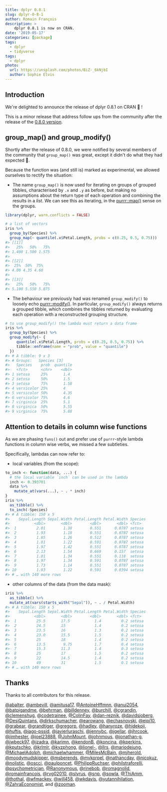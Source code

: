 ```yaml
---
title: dplyr 0.8.1
slug: dplyr-0-8-1
author: Romain François
description: >
    dplyr 0.8.1 is now on CRAN.
date: '2019-05-17'
categories: [package]
tags:
  - dplyr
  - tidyverse
tags:
  - dplyr
photo:
  url: https://unsplash.com/photos/BiZ-_6kNjbI
  author: Sophie Elvis
---
```




## Introduction

We're delighted to announce the release of dplyr 0.8.1 on CRAN 🎉 !

This is a minor release that address follow ups from the community after the 
release of the [0.8.0 version](https://www.tidyverse.org/articles/2019/02/dplyr-0-8-0/). 

## group_map() and group_modify()

Shortly after the release of 0.8.0, we were notified by several members of the 
community that `group_map()` was great, except it didn't do what they had expected 😬. 

Because the function was (and still is) marked as experimental, we allowed ourselves to 
rectify the situation: 

 - The name `group_map()` is now used for iterating on groups of grouped tibbles, 
   characterised by `.x` and `.y` as before, but making no assumptions about the return 
   type of each operation and combining the results in a *list*. We can see this as 
   iterating, in the [purrr::map()](https://purrr.tidyverse.org/reference/map.html) 
   sense on the groups. 


```r
library(dplyr, warn.conflicts = FALSE)

# a list of vectors
iris %>%
  group_by(Species) %>%
  group_map(~ quantile(.x$Petal.Length, probs = c(0.25, 0.5, 0.75)))
#> [[1]]
#>   25%   50%   75% 
#> 1.400 1.500 1.575 
#> 
#> [[2]]
#>  25%  50%  75% 
#> 4.00 4.35 4.60 
#> 
#> [[3]]
#>   25%   50%   75% 
#> 5.100 5.550 5.875
```

 - The behaviour we previously had was renamed `group_modify()` to loosely echo 
   [purrr::modify()](https://purrr.tidyverse.org/reference/modify.html). In particular, 
   `group_modify()` always returns a grouped tibble, which combines the tibbles returned
   by evaluating each operation with a reconstructed grouping structure. 
 

```r
# to use group_modify() the lambda must return a data frame
iris %>%
  group_by(Species) %>%
  group_modify(~ {
     quantile(.x$Petal.Length, probs = c(0.25, 0.5, 0.75)) %>%
     tibble::enframe(name = "prob", value = "quantile")
  })
#> # A tibble: 9 x 3
#> # Groups:   Species [3]
#>   Species    prob  quantile
#>   <fct>      <chr>    <dbl>
#> 1 setosa     25%       1.4 
#> 2 setosa     50%       1.5 
#> 3 setosa     75%       1.58
#> 4 versicolor 25%       4   
#> 5 versicolor 50%       4.35
#> 6 versicolor 75%       4.6 
#> 7 virginica  25%       5.1 
#> 8 virginica  50%       5.55
#> 9 virginica  75%       5.88
```

## Attention to details in column wise functions

As we are phasing `funs()` out and prefer use of `purrr`-style lambda functions
in column wise verbs, we missed a few subtleties. 

Specifically, lambdas can now refer to: 

- local variables (from the scope): 


```r
to_inch <- function(data, ...) {
  # the local variable `inch` can be used in the lambda
  inch <- 0.393701
  data %>% 
    mutate_at(vars(...), ~ . * inch)
}
iris %>% 
  as_tibble() %>% 
  to_inch(-Species)
#> # A tibble: 150 x 5
#>    Sepal.Length Sepal.Width Petal.Length Petal.Width Species
#>           <dbl>       <dbl>        <dbl>       <dbl> <fct>  
#>  1         2.01        1.38        0.551      0.0787 setosa 
#>  2         1.93        1.18        0.551      0.0787 setosa 
#>  3         1.85        1.26        0.512      0.0787 setosa 
#>  4         1.81        1.22        0.591      0.0787 setosa 
#>  5         1.97        1.42        0.551      0.0787 setosa 
#>  6         2.13        1.54        0.669      0.157  setosa 
#>  7         1.81        1.34        0.551      0.118  setosa 
#>  8         1.97        1.34        0.591      0.0787 setosa 
#>  9         1.73        1.14        0.551      0.0787 setosa 
#> 10         1.93        1.22        0.591      0.0394 setosa 
#> # … with 140 more rows
```

- other columns of the data (from the data mask):


```r
iris %>% 
  as_tibble() %>% 
  mutate_at(vars(starts_with("Sepal")), ~ . / Petal.Width)
#> # A tibble: 150 x 5
#>    Sepal.Length Sepal.Width Petal.Length Petal.Width Species
#>           <dbl>       <dbl>        <dbl>       <dbl> <fct>  
#>  1         25.5       17.5           1.4         0.2 setosa 
#>  2         24.5       15             1.4         0.2 setosa 
#>  3         23.5       16             1.3         0.2 setosa 
#>  4         23.0       15.5           1.5         0.2 setosa 
#>  5         25         18             1.4         0.2 setosa 
#>  6         13.5        9.75          1.7         0.4 setosa 
#>  7         15.3       11.3           1.4         0.3 setosa 
#>  8         25         17             1.5         0.2 setosa 
#>  9         22         14.5           1.4         0.2 setosa 
#> 10         49         31             1.5         0.1 setosa 
#> # … with 140 more rows
```

## Thanks

Thanks to all contributors for this release. 

[&#x0040;abalter](https://github.com/abalter), [&#x0040;ambevill](https://github.com/ambevill), [&#x0040;amitusa17](https://github.com/amitusa17), [&#x0040;AntoineHffmnn](https://github.com/AntoineHffmnn), [&#x0040;anuj2054](https://github.com/anuj2054), [&#x0040;batpigandme](https://github.com/batpigandme), [&#x0040;behrman](https://github.com/behrman), [&#x0040;billdenney](https://github.com/billdenney), [&#x0040;burchill](https://github.com/burchill), [&#x0040;cgrandin](https://github.com/cgrandin), [&#x0040;clemenshug](https://github.com/clemenshug), [&#x0040;codetrainee](https://github.com/codetrainee), [&#x0040;ColinFay](https://github.com/ColinFay), [&#x0040;dan-reznik](https://github.com/dan-reznik), [&#x0040;davidsjoberg](https://github.com/davidsjoberg), [&#x0040;DesiQuintans](https://github.com/DesiQuintans), [&#x0040;dirkschumacher](https://github.com/dirkschumacher), [&#x0040;earowang](https://github.com/earowang), [&#x0040;echasnovski](https://github.com/echasnovski), [&#x0040;eipi10](https://github.com/eipi10), [&#x0040;grabear](https://github.com/grabear), [&#x0040;grandtiger](https://github.com/grandtiger), [&#x0040;gregorp](https://github.com/gregorp), [&#x0040;hadley](https://github.com/hadley), [&#x0040;hanyroze](https://github.com/hanyroze), [&#x0040;hidekoji](https://github.com/hidekoji), [&#x0040;huftis](https://github.com/huftis), [&#x0040;iago-pssjd](https://github.com/iago-pssjd), [&#x0040;javierluraschi](https://github.com/javierluraschi), [&#x0040;jennybc](https://github.com/jennybc), [&#x0040;jgellar](https://github.com/jgellar), [&#x0040;jhrcook](https://github.com/jhrcook), [&#x0040;jimhester](https://github.com/jimhester), [&#x0040;joel23888](https://github.com/joel23888), [&#x0040;JohnMount](https://github.com/JohnMount), [&#x0040;johnmous](https://github.com/johnmous), [&#x0040;jonathan-g](https://github.com/jonathan-g), [&#x0040;jwbeck97](https://github.com/jwbeck97), [&#x0040;jzadra](https://github.com/jzadra), [&#x0040;karimn](https://github.com/karimn), [&#x0040;kendonB](https://github.com/kendonB), [&#x0040;koncina](https://github.com/koncina), [&#x0040;kperkins](https://github.com/kperkins), [&#x0040;kputschko](https://github.com/kputschko), [&#x0040;krlmlr](https://github.com/krlmlr), [&#x0040;kyzphong](https://github.com/kyzphong), [&#x0040;lionel-](https://github.com/lionel-), [&#x0040;llrs](https://github.com/llrs), [&#x0040;mariodejung](https://github.com/mariodejung), [&#x0040;MichaelAdolph](https://github.com/MichaelAdolph), [&#x0040;michaelwhammer](https://github.com/michaelwhammer), [&#x0040;MilesMcBain](https://github.com/MilesMcBain), [&#x0040;mjherold](https://github.com/mjherold), [&#x0040;moodymudskipper](https://github.com/moodymudskipper), [&#x0040;msberends](https://github.com/msberends), [&#x0040;mvkorpel](https://github.com/mvkorpel), [&#x0040;nathancday](https://github.com/nathancday), [&#x0040;nicokuz](https://github.com/nicokuz), [&#x0040;nolistic](https://github.com/nolistic), [&#x0040;oscci](https://github.com/oscci), [&#x0040;paulponcet](https://github.com/paulponcet), [&#x0040;PhilippRuchser](https://github.com/PhilippRuchser), [&#x0040;philstraforelli](https://github.com/philstraforelli), [&#x0040;psychometrician](https://github.com/psychometrician), [&#x0040;Ranonymous](https://github.com/Ranonymous), [&#x0040;rinebob](https://github.com/rinebob), [&#x0040;romagnolid](https://github.com/romagnolid), [&#x0040;romainfrancois](https://github.com/romainfrancois), [&#x0040;rvg02010](https://github.com/rvg02010), [&#x0040;slyrus](https://github.com/slyrus), [&#x0040;snp](https://github.com/snp), [&#x0040;sowla](https://github.com/sowla), [&#x0040;ThiAmm](https://github.com/ThiAmm), [&#x0040;thothal](https://github.com/thothal), [&#x0040;wfmackey](https://github.com/wfmackey), [&#x0040;will458](https://github.com/will458), [&#x0040;wkdavis](https://github.com/wkdavis), [&#x0040;yutannihilation](https://github.com/yutannihilation), [&#x0040;ZahraEconomist](https://github.com/ZahraEconomist), and [&#x0040;zooman](https://github.com/zooman).
